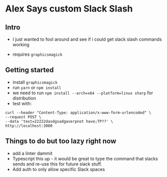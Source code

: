 # Alex Says custom Slack Slash 


## Intro
- I just wanted to fool around and see if i could get slack slash commands working

- requires `graphicsmagick`

## Getting started

- install `graphicsmagick`
- run `yarn` or `npm install`
-  we need to run `npm install --arch=x64 --platform=linux sharp` for distribution
- test with:
```
curl --header "Content-Type: application/x-www-form-urlencoded" \
--request POST \
--data 'text=22222dasdgsadgaserpnot have;TP??' \
http://localhost:3000
```

## Things to do but too lazy right now

- add a linter dammit
- Typescript this up - it would be great to type the command that slacks sends and re-use this for future slack stuff.
- Add auth to only allow specific Slack spaces